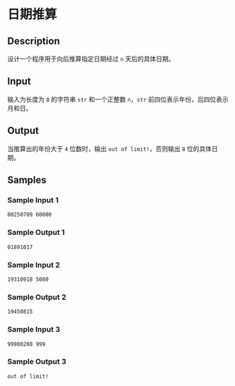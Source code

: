 # 日期推算

## Description
设计一个程序用于向后推算指定日期经过 `n` 天后的具体日期。

## Input
输入为长度为 `8` 的字符串 `str` 和一个正整数 `n`，`str` 前四位表示年份，后四位表示月和日。

## Output
当推算出的年份大于 `4` 位数时，输出 `out of limit!`，否则输出 `8` 位的具体日期。

## Samples
### Sample Input 1 
```
00250709 60000
```

### Sample Output 1
```
01891017
```

### Sample Input 2 
```
19310918 5080
```

### Sample Output 2
```
19450815
```

### Sample Input 3 
```
99980208 999
```

### Sample Output 3
```
out of limit!
```
